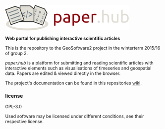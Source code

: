 ![paper.hub logo](https://github.com/gs2-2/paper.hub/blob/master/public/img/paperhub_logo2.png)

**Web portal for publishing interactive scientific articles**

This is the repository to the GeoSoftware2 project in the winterterm 2015/16 of group 2.

*paper.hub* is a platform for submitting and reading scientific articles with interactive elements such as visualisations of timeseries and geospatial data.
Papers are edited & viewed directly in the browser.

The project's documentation can be found in this repositories [wiki](https://github.com/gs2-2/paper.hub/wiki).

### license
GPL-3.0

Used software may be licensed under different conditions, see their respective license.
